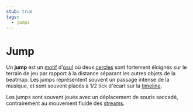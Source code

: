 ```yaml
---
stub: true
tags:
  - jumps
---
```


# Jump

Un **jump** est un [motif](/wiki/Beatmap/Pattern) d'[osu!](/wiki/Game_mode/osu!) où deux [cercles](/wiki/Hit_object) sont fortement éloignés sur le terrain de jeu par rapport à la distance séparant les autres objets de la beatmap. Les jumps représentent souvent un passage intense de la musique, et sont souvent placés à 1/2 tick d'écart sur la [timeline](/wiki/Client/Beatmap_editor/Timelines#objets).

Les jumps sont souvent joués avec un déplacement de souris saccadé, contrairement au mouvement fluide des [streams](/wiki/Beatmap/Pattern/Stream).

